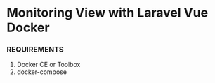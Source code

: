 # Monitoring View with Laravel Vue Docker
### REQUIREMENTS

1. Docker CE or Toolbox
2. docker-compose

